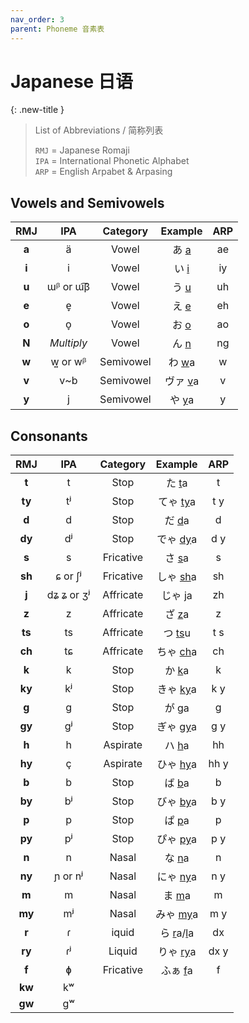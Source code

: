 ```yaml
---
nav_order: 3
parent: Phoneme 音素表
---
```

# Japanese 日语

{: .new-title }
> List of Abbreviations / 简称列表
>
> `RMJ` = Japanese Romaji  
> `IPA` = International Phonetic Alphabet  
> `ARP` = English Arpabet & Arpasing  

## Vowels and Semivowels

|RMJ|IPA|Category|Example|ARP|
|:----:|:----:|:----:|:----:|:----:|
|**a**|ä|Vowel|あ <u>a</u>|ae|
|**i**|i|Vowel|い <u>i</u>|iy|
|**u**|ɯᵝ or ɯ͡β|Vowel|う <u>u</u>|uh|
|**e**|e̞|Vowel|え <u>e</u>|eh|
|**o**|o̞|Vowel|お <u>o</u>|ao|
|**N**|*Multiply*|Vowel|ん <u>n</u>|ng|
|**w**|w͍ or wᵝ|Semivowel|わ <u>w</u>a|w|
|**v**|v~b|Semivowel|ヴァ <u>v</u>a|v|
|**y**|j|Semivowel|や <u>y</u>a|y|

## Consonants

|RMJ|IPA|Category|Example|ARP|
|:----:|:----:|:----:|:----:|:----:|
|**t**|t|Stop|た <u>t</u>a|t|
|**ty**|tʲ|Stop|てゃ <u>ty</u>a|t y|
|**d**|d|Stop|だ <u>d</u>a|d|
|**dy**|dʲ|Stop|でゃ <u>dy</u>a|d y|
|**s**|s|Fricative|さ <u>s</u>a|s|
|**sh**|ɕ or ʃʲ|Fricative|しゃ <u>sh</u>a|sh|
|**j**|dʑ ʑ or ʒʲ|Affricate|じゃ <u>j</u>a|zh|
|**z**|z|Affricate|ざ <u>z</u>a|z|
|**ts**|ts|Affricate|つ <u>ts</u>u|t s|
|**ch**|tɕ|Affricate|ちゃ <u>ch</u>a|ch|
|**k**|k|Stop|か <u>k</u>a|k|
|**ky**|kʲ|Stop|きゃ <u>ky</u>a|k y|
|**g**|ɡ|Stop|が <u>g</u>a|g|
|**gy**|ɡʲ|Stop|ぎゃ <u>gy</u>a|g y|
|**h**|h|Aspirate|ハ <u>h</u>a|hh|
|**hy**|ç|Aspirate|ひゃ <u>hy</u>a|hh y|
|**b**|b|Stop|ば <u>b</u>a|b|
|**by**|bʲ|Stop|びゃ <u>by</u>a|b y|
|**p**|p|Stop|ぱ <u>p</u>a|p|
|**py**|pʲ|Stop|ぴゃ <u>py</u>a|p y|
|**n**|n|Nasal|な <u>n</u>a|n|
|**ny**|ɲ or nʲ|Nasal|にゃ <u>ny</u>a|n y|
|**m**|m|Nasal|ま <u>m</u>a|m|
|**my**|mʲ|Nasal|みゃ <u>my</u>a|m y|
|**r**|ɾ|iquid|ら <u>r</u>a/<u>l</u>a|dx|
|**ry**|ɾʲ|Liquid|りゃ <u>ry</u>a|dx y|
|**f**|ɸ|Fricative|ふぁ <u>f</u>a|f|
|**kw**|kʷ|
|**gw**|ɡʷ|